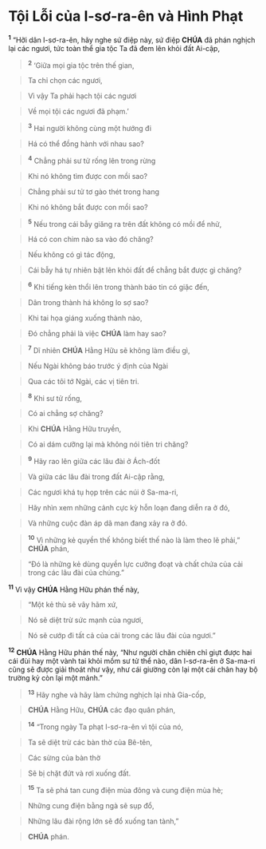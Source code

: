 # Tội Lỗi của I-sơ-ra-ên và Hình Phạt
<sup><b>1</b></sup> “Hỡi dân I-sơ-ra-ên, hãy nghe sứ điệp này, sứ điệp **CHÚA** đã phán nghịch lại các ngươi, tức toàn thể gia tộc Ta đã đem lên khỏi đất Ai-cập,


> <sup><b>2</b></sup> ‘Giữa mọi gia tộc trên thế gian,
>


> Ta chỉ chọn các ngươi,
>


> Vì vậy Ta phải hạch tội các ngươi
>


> Về mọi tội các ngươi đã phạm.’
>


> <sup><b>3</b></sup> Hai người không cùng một hướng đi
>


> Há có thể đồng hành với nhau sao?
>


> <sup><b>4</b></sup> Chẳng phải sư tử rống lên trong rừng
>


> Khi nó không tìm được con mồi sao?
>


> Chẳng phải sư tử tơ gào thét trong hang
>


> Khi nó không bắt được con mồi sao?
>


> <sup><b>5</b></sup> Nếu trong cái bẫy giăng ra trên đất không có mồi để nhử,
>


> Há có con chim nào sa vào đó chăng?
>


> Nếu không có gì tác động,
>


> Cái bẫy há tự nhiên bật lên khỏi đất để chẳng bắt được gì chăng?
>


> <sup><b>6</b></sup> Khi tiếng kèn thổi lên trong thành báo tin có giặc đến,
>


> Dân trong thành há không lo sợ sao?
>


> Khi tai họa giáng xuống thành nào,
>


> Đó chẳng phải là việc **CHÚA** làm hay sao?
>


> <sup><b>7</b></sup> Dĩ nhiên **CHÚA** Hằng Hữu sẽ không làm điều gì,
>


> Nếu Ngài không báo trước ý định của Ngài
>


> Qua các tôi tớ Ngài, các vị tiên tri.
>


> <sup><b>8</b></sup> Khi sư tử rống,
>


> Có ai chẳng sợ chăng?
>


> Khi **CHÚA** Hằng Hữu truyền,
>


> Có ai dám cưỡng lại mà không nói tiên tri chăng?
>


> <sup><b>9</b></sup> Hãy rao lên giữa các lâu đài ở Ách-đốt
>


> Và giữa các lâu đài trong đất Ai-cập rằng,
>


> Các ngươi khá tụ họp trên các núi ở Sa-ma-ri,
>


> Hãy nhìn xem những cảnh cực kỳ hỗn loạn đang diễn ra ở đó,
>


> Và những cuộc đàn áp dã man đang xảy ra ở đó.
>


> <sup><b>10</b></sup> Vì những kẻ quyền thế không biết thế nào là làm theo lẽ phải,” **CHÚA** phán,
>


> “Đó là những kẻ dùng quyền lực cưỡng đoạt và chất chứa của cải trong các lâu đài của chúng.”
>

<sup><b>11</b></sup> Vì vậy **CHÚA** Hằng Hữu phán thế này,


> “Một kẻ thù sẽ vây hãm xứ,
>


> Nó sẽ diệt trừ sức mạnh của ngươi,
>


> Nó sẽ cướp đi tất cả của cải trong các lâu đài của ngươi.”
>

<sup><b>12</b></sup> **CHÚA** Hằng Hữu phán thế này, “Như người chăn chiên chỉ giựt được hai cái đùi hay một vành tai khỏi mồm sư tử thể nào, dân I-sơ-ra-ên ở Sa-ma-ri cũng sẽ được giải thoát như vậy, như cái giường còn lại một cái chân hay bộ trường kỷ còn lại một mảnh.”


> <sup><b>13</b></sup> Hãy nghe và hãy làm chứng nghịch lại nhà Gia-cốp,
>


> **CHÚA** Hằng Hữu, **CHÚA** các đạo quân phán,
>


> <sup><b>14</b></sup> “Trong ngày Ta phạt I-sơ-ra-ên vì tội của nó,
>


> Ta sẽ diệt trừ các bàn thờ của Bê-tên,
>


> Các sừng của bàn thờ
>


> Sẽ bị chặt đứt và rơi xuống đất.
>


> <sup><b>15</b></sup> Ta sẽ phá tan cung điện mùa đông và cung điện mùa hè;
>


> Những cung điện bằng ngà sẽ sụp đổ,
>


> Những lâu đài rộng lớn sẽ đổ xuống tan tành,”
>


> **CHÚA** phán.
>